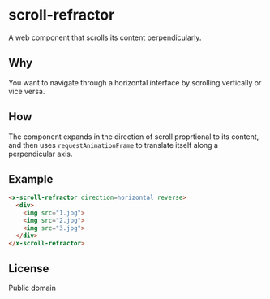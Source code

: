 # scroll-refractor
A web component that scrolls its content perpendicularly.

## Why
You want to navigate through a horizontal interface by scrolling vertically or vice versa.

## How
The component expands in the direction of scroll proprtional to its content, and then uses `requestAnimationFrame` to translate itself along a perpendicular axis.

## Example
``` html
<x-scroll-refractor direction=horizontal reverse>
  <div>
    <img src="1.jpg">
    <img src="2.jpg">
    <img src="3.jpg">
  </div>
</x-scroll-refractor>
```

## License
Public domain
